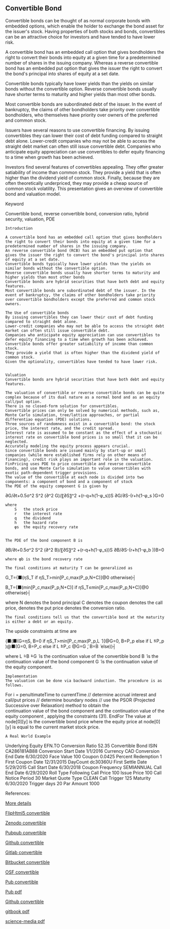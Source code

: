 ## Convertible Bond
  
Convertible bonds can be thought of as normal corporate bonds with embedded options, which enable the holder to exchange the bond asset for the issuer's stock. Having properties of both stocks and bonds, convertibles can be an attractive choice for investors and have tended to have lower risk. 



A convertible bond has an embedded call option that gives bondholders the right to convert their bonds into equity at a given time for a predetermined number of shares in the issuing company. Whereas a reverse convertible bond has an embedded put option that gives the issuer the right to convert the bond's principal into shares of equity at a set date. 


Convertible bonds typically have lower yields than the yields on similar bonds without the convertible option. Reverse convertible bonds usually have shorter terms to maturity and higher yields than most other bonds.

Most convertible bonds are subordinated debt of the issuer. In the event of bankruptcy, the claims of other bondholders take priority over convertible bondholders, who themselves have priority over owners of the preferred and common stock.


Issuers have several reasons to use convertible financing. By issuing convertibles they can lower their cost of debt funding compared to straight debt alone. Lower-credit companies who may not be able to access the straight debt market can often still issue convertible debt. Companies who anticipate equity appreciation can use convertibles to defer equity financing to a time when growth has been achieved.
	
Investors find several features of convertibles appealing. They offer greater satiability of income than common stock. They provide a yield that is often higher than the dividend yield of common stock. Finally, because they are often theoretically underpriced, they may provide a cheap source of common stock volatility. This presentation gives an overview of convertible bond and valuation model.


Keyword

Convertible bond, reverse convertible bond, conversion ratio, hybrid security, valuation, PDE



	Introduction

	A convertible bond has an embedded call option that gives bondholders the right to convert their bonds into equity at a given time for a predetermined number of shares in the issuing company.
	An reverse convertible bond (RCB) has an embedded put option that gives the issuer the right to convert the bond's principal into shares of equity at a set date.
	Convertible bonds typically have lower yields than the yields on similar bonds without the convertible option.
	Reverse convertible bonds usually have shorter terms to maturity and higher yields than most other bonds
	Convertible bonds are hybrid securities that have both debt and equity features.
	Most convertible bonds are subordinated debt of the issuer. In the event of bankruptcy, the claims of other bondholders take priority over convertible bondholders except the preferred and common stock owners.

	The Use of convertible bonds
	By issuing convertibles they can lower their cost of debt funding compared to straight debt alone.
	Lower-credit companies who may not be able to access the straight debt market can often still issue convertible debt.
	Companies who anticipate equity appreciation can use convertibles to defer equity financing to a time when growth has been achieved.
	Convertible bonds offer greater satiability of income than common stock. 
	They provide a yield that is often higher than the dividend yield of common stock.
	Given the optionality, convertibles have tended to have lower risk.


	Valuation
	Convertible bonds are hybrid securities that have both debt and equity features.

	The valuation of convertible or reverse convertible bonds can be quite complex because of its dual nature as a normal bond and as an equity call/put option.
	There is no closed-form solution for convertibles.
	Convertible prices can only be solved by numerical methods, such as, Monte Carlo simulation, tree/lattice approaches, or partial differentiao equation (PDE) solutions.
	Three sources of randomness exist in a convertible bond: the stock price, the interest rate, and the credit spread.
	Interest rate is assumed to be constant as the effect of a stochastic interest rate on convertible bond prices is so small that it can be neglected.
	Accurately modeling the equity process appears crucial.
	Since convertible bonds are issued mainly by start-up or small companies (while more established firms rely on other means of financing), credit risk plays an important role in the valuation.
	FinPricing uses PDE to price convertible and reverse convertible bonds, and use Monte Carlo simulation to value convertibles with exotic path-dependent trigger provisions.
	The value of the convertible at each node is divided into two components: a component of bond and a component of stock
	The PDE of the equity component G is given by


∂G/∂t+0.5σ^2 S^2  (∂^2 G)/〖∂S〗^2 +(r-q+h(1-φ_s))S ∂G/∂S-(r+h(1-φ_s )G=0

	where
		S	the stock price
		r	the interest rate
		q	the dividend
		h	the hazard rate
		φs	the equity recovery rate
	

	The PDE of the bond component B is

∂B/∂t+0.5σ^2 S^2  (∂^2 B)/〖∂S〗^2 +(r-q+h(1-φ_s))S ∂B/∂S-(r+h(1-φ_b ))B=0

	where φb is the bond recovery rate

	The final conditions at maturity T can be generalized as

G_T={■(ηS_T            if ηS_T>min[P_c,max(P_p,N+C)]@0                                                          otherwise)┤

B_T={■(min[P_c,max(P_p,N+C)]          if ηS_T≤min[P_c,max(P_p,N+C)]@0                                                                                                   otherwise)┤

where 
N denotes the bond principal
C denotes the coupon 
  denotes the call price, 
  denotes the put price
  denotes the conversion ratio. 

	The final conditions tell us that the convertible bond at the maturity is either a debt or an equity.


The upside constraints at time   are


{■(■(G=ηS,   B=0        if  ηS_T>min[P_c,max(P_p,L ̃ )]@G=0,   B=P_p                                     else if    L ̃≤P_p )@■(G=0,   B=P_c                                      else if    L ̃≥P_c  @G=G ̃,   B=B ̃                                                          else))┤

where 
L ̃=B ̃+G ̃ is the continuation value of the convertible bond 
B ̃ is the continuation value of the bond component
G ̃ is the continuation value of the equity component.


	Implementation
	The valuation can be done via backward induction. The procedure is as follows.
For i = penultimateTime to currentTime
	// determine accrual interest and call/put prices
	// determine boundary nodes
// use the PSOR (Projected Successive over Relaxation) method to obtain the    
continuation value of the bond component   and the continuation value of the equity  component  , applying the constraints (31). 
EndFor
	The value at node[0][y] is the convertible bond price where the equity price at node[0][y] is equal to the current market stock price.


	A Real World Example

Underlying Equity	EFN.TO	Conversion Ratio	52.35
Convertible Bond ISIN	CA286181AB88	Conversion Start Date	1/1/2016
Currency	CAD	Conversion End Date	6/30/2020
Face Value	100	Coupon	0.0425
Percent Redemption	1	First Coupon Date	12/31/2015
DayCount	dc30360U	First Settle Date	5/29/2015
Call Start Date	6/30/2018	Coupon Frequency	SEMIANNUAL
Call End Date	6/29/2020	Roll Type	Following
Call Price	100	Issue Price	100
Call Notice Period	30	Market Quote Type	CLEAN
Call Trigger	125	Maturity	6/30/2020
Trigger days	20	Par Amount	1000


References:
  
[More details](./EqConvertible-4.pdf)
  
[FlipHtml5 convertible](https://fliphtml5.com/download/download-pdf-file.php?str=x0DZh9GTud3bENXamczMygjM5ITPkl0av9mY)
  
[Zenodo convertible](https://zenodo.org/record/3945092/files/EqConvertible-4.pdf)
  
[Pubpub convertible](https://david.pubpub.org/pub/p5wrxj58/download/pdf)
  
[Github convertible](https://github.com/alanwhite1203/EqConvertible/raw/master/EqConvertible-4.pdf)
  
[Gitlab convertible](https://gitlab.com/finance15/eqconvertible/-/raw/master/EqConvertible-4.pdf)
  
[Bitbucket convertible](https://bitbucket.org/cmrm11/eqconvertible/downloads/EqConvertible-4.pdf)
  
[OSF convertible](https://osf.io/5uzdy/download)

[Pub convertible](https://david.pubpub.org/pub/p5wrxj58/release/1)

[Pub pdf](https://assets.pubpub.org/a41h7lgw/71595703115219.pdf)

[Github convertible](https://github.com/alanwhite1203/EqConvertible/raw/master/EqConvertible-4.pdf)

[gitbook pdf](https://captim.gitbook.io/eqconvertible/)

[science-media pdf](https://science-media.org/userfiles/1020/presentations/1020_presentation_497.pdf)
